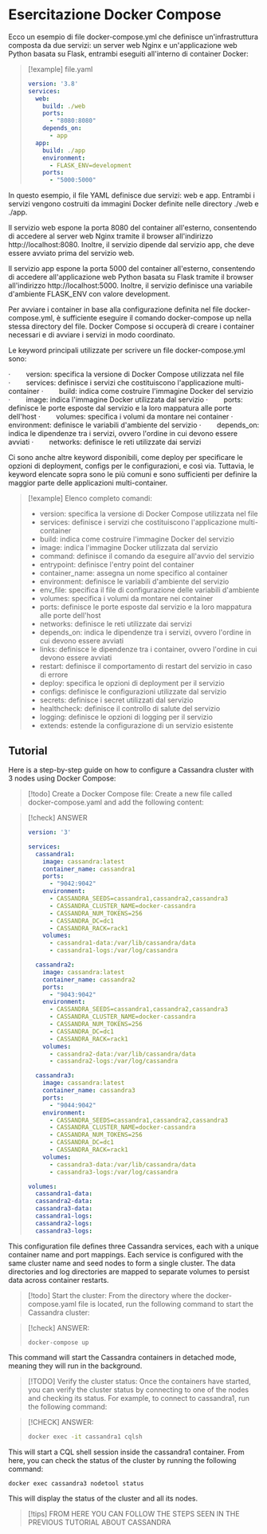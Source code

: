 # Esercitazione Docker Compose

Ecco un esempio di file docker-compose.yml che definisce un'infrastruttura composta da due servizi: un server web Nginx e un'applicazione web Python basata su Flask, entrambi eseguiti all'interno di container Docker:

> [!example] file.yaml
> ```yaml
> version: '3.8'
> services:
>   web:
>     build: ./web
>     ports:
>       - "8080:8080"
>     depends_on:
>       - app
>   app:
>     build: ./app
>     environment:
>       - FLASK_ENV=development
>     ports:
>       - "5000:5000"
> 
> ```

In questo esempio, il file YAML definisce due servizi: web e app. Entrambi i servizi vengono costruiti da immagini Docker definite nelle directory ./web e ./app.

Il servizio web espone la porta 8080 del container all'esterno, consentendo di accedere al server web Nginx tramite il browser all'indirizzo http://localhost:8080. Inoltre, il servizio dipende dal servizio app, che deve essere avviato prima del servizio web.

Il servizio app espone la porta 5000 del container all'esterno, consentendo di accedere all'applicazione web Python basata su Flask tramite il browser all'indirizzo http://localhost:5000. Inoltre, il servizio definisce una variabile d'ambiente FLASK_ENV con valore development.

Per avviare i container in base alla configurazione definita nel file docker-compose.yml, è sufficiente eseguire il comando docker-compose up nella stessa directory del file. Docker Compose si occuperà di creare i container necessari e di avviare i servizi in modo coordinato.

Le keyword principali utilizzate per scrivere un file docker-compose.yml sono:

·        version: specifica la versione di Docker Compose utilizzata nel file
·        services: definisce i servizi che costituiscono l'applicazione multi-container
·        build: indica come costruire l'immagine Docker del servizio
·        image: indica l'immagine Docker utilizzata dal servizio
·        ports: definisce le porte esposte dal servizio e la loro mappatura alle porte dell'host
·        volumes: specifica i volumi da montare nei container
·        environment: definisce le variabili d'ambiente del servizio
·        depends_on: indica le dipendenze tra i servizi, ovvero l'ordine in cui devono essere avviati
·        networks: definisce le reti utilizzate dai servizi

Ci sono anche altre keyword disponibili, come deploy per specificare le opzioni di deployment, configs per le configurazioni, e così via. Tuttavia, le keyword elencate sopra sono le più comuni e sono sufficienti per definire la maggior parte delle applicazioni multi-container.

> [!example] Elenco completo comandi:
> - version: specifica la versione di Docker Compose utilizzata nel file
> - services: definisce i servizi che costituiscono l'applicazione multi-container
> - build: indica come costruire l'immagine Docker del servizio
> - image: indica l'immagine Docker utilizzata dal servizio
> - command: definisce il comando da eseguire all'avvio del servizio
> - entrypoint: definisce l'entry point del container
> - container_name: assegna un nome specifico al container
> - environment: definisce le variabili d'ambiente del servizio
> - env_file: specifica il file di configurazione delle variabili d'ambiente
> - volumes: specifica i volumi da montare nei container
> - ports: definisce le porte esposte dal servizio e la loro mappatura alle porte dell'host
> - networks: definisce le reti utilizzate dai servizi
> - depends_on: indica le dipendenze tra i servizi, ovvero l'ordine in cui devono essere avviati
> - links: definisce le dipendenze tra i container, ovvero l'ordine in cui devono essere avviati
> - restart: definisce il comportamento di restart del servizio in caso di errore
> - deploy: specifica le opzioni di deployment per il servizio
> - configs: definisce le configurazioni utilizzate dal servizio
> - secrets: definisce i secret utilizzati dal servizio
> - healthcheck: definisce il controllo di salute del servizio
> - logging: definisce le opzioni di logging per il servizio
> - extends: estende la configurazione di un servizio esistente

## Tutorial
Here is a step-by-step guide on how to configure a Cassandra cluster with 3 nodes using Docker Compose:

> [!todo] Create a Docker Compose file: Create a new file called docker-compose.yaml and add the following content:

> [!check] ANSWER
> ```yaml
> version: '3'
> 
> services:
>   cassandra1:
>     image: cassandra:latest
>     container_name: cassandra1
>     ports:
>       - "9042:9042"
>     environment:
>       - CASSANDRA_SEEDS=cassandra1,cassandra2,cassandra3
>       - CASSANDRA_CLUSTER_NAME=docker-cassandra
>       - CASSANDRA_NUM_TOKENS=256
>       - CASSANDRA_DC=dc1
>       - CASSANDRA_RACK=rack1
>     volumes:
>       - cassandra1-data:/var/lib/cassandra/data
>       - cassandra1-logs:/var/log/cassandra
> 
>   cassandra2:
>     image: cassandra:latest
>     container_name: cassandra2
>     ports:
>       - "9043:9042"
>     environment:
>       - CASSANDRA_SEEDS=cassandra1,cassandra2,cassandra3
>       - CASSANDRA_CLUSTER_NAME=docker-cassandra
>       - CASSANDRA_NUM_TOKENS=256
>       - CASSANDRA_DC=dc1
>       - CASSANDRA_RACK=rack1
>     volumes:
>       - cassandra2-data:/var/lib/cassandra/data
>       - cassandra2-logs:/var/log/cassandra
> 
>   cassandra3:
>     image: cassandra:latest
>     container_name: cassandra3
>     ports:
>       - "9044:9042"
>     environment:
>       - CASSANDRA_SEEDS=cassandra1,cassandra2,cassandra3
>       - CASSANDRA_CLUSTER_NAME=docker-cassandra
>       - CASSANDRA_NUM_TOKENS=256
>       - CASSANDRA_DC=dc1
>       - CASSANDRA_RACK=rack1
>     volumes:
>       - cassandra3-data:/var/lib/cassandra/data
>       - cassandra3-logs:/var/log/cassandra
> 
> volumes:
>   cassandra1-data:
>   cassandra2-data:
>   cassandra3-data:
>   cassandra1-logs:
>   cassandra2-logs:
>   cassandra3-logs:
> ```

This configuration file defines three Cassandra services, each with a unique container name and port mappings. Each service is configured with the same cluster name and seed nodes to form a single cluster. The data directories and log directories are mapped to separate volumes to persist data across container restarts.

> [!todo] Start the cluster: From the directory where the docker-compose.yaml file is located, run the following command to start the Cassandra cluster:

> [!check] ANSWER:
> ```undefined
> docker-compose up
> ```

This command will start the Cassandra containers in detached mode, meaning they will run in the background.

> [!TODO] Verify the cluster status: Once the containers have started, you can verify the cluster status by connecting to one of the nodes and checking its status. For example, to connect to cassandra1, run the following command:

> [!CHECK] ANSWER:
> ```bash
> docker exec -it cassandra1 cqlsh
> ```
> 

This will start a CQL shell session inside the cassandra1 container. From here, you can check the status of the cluster by running the following command:
```bash
docker exec cassandra3 nodetool status
```
This will display the status of the cluster and all its nodes.

> [!tips] FROM HERE YOU CAN FOLLOW THE STEPS SEEN IN THE PREVIOUS TUTORIAL ABOUT CASSANDRA
